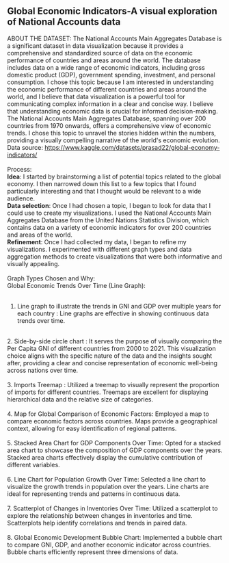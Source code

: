  ## Global Economic Indicators-A visual exploration of National Accounts data

ABOUT THE DATASET:
The National Accounts Main Aggregates Database is a significant dataset in data visualization because it provides a comprehensive and standardized source of data on the economic performance of countries and areas around the world. The database includes data on a wide range of economic indicators, including gross domestic product (GDP), government spending, investment, and personal consumption. I chose this topic because I am interested in understanding the economic performance of different countries and areas around the world, and I believe that data visualization is a powerful tool for communicating complex information in a clear and concise way. I believe that understanding economic data is crucial for informed decision-making. The National Accounts Main Aggregates Database, spanning over 200 countries from 1970 onwards, offers a comprehensive view of economic trends. I chose this topic to unravel the stories hidden within the numbers, providing a visually compelling narrative of the world's economic evolution.<BR>
Data source: https://www.kaggle.com/datasets/prasad22/global-economy-indicators/ <BR>
<br>
Process:<BR>
<B>Idea</B>: I started by brainstorming a list of potential topics related to the global economy. I then narrowed down this list to a few topics that I found particularly interesting and that I thought would be relevant to a wide audience.<br>
<b>Data selection</b>: Once I had chosen a topic, I began to look for data that I could use to create my visualizations. I used the National Accounts Main Aggregates Database from the United Nations Statistics Division, which contains data on a variety of economic indicators for over 200 countries and areas of the world.<br>
<b>Refinement</b>: Once I had collected my data, I began to refine my visualizations. I experimented with different graph types and data aggregation methods to create visualizations that were both informative and visually appealing.<br>
<br>
Graph Types Chosen and Why:<br>
Global Economic Trends Over Time (Line Graph):<br>
<br>
1. Line graph to illustrate the trends in GNI and GDP over multiple years for each country : Line graphs are effective in showing continuous data trends over time.<br>
<br>
2. Side-by-side circle chart : It serves the purpose of visually comparing the Per Capita GNI of different countries from 2000 to 2021. This visualization choice aligns with the specific nature of the data and the insights sought after, providing a clear and concise representation of economic well-being across nations over time.<br>
<br>
3. Imports Treemap : Utilized a treemap to visually represent the proportion of imports for different countries. Treemaps are excellent for displaying hierarchical data and the relative size of categories.<br>
<br>
4. Map for Global Comparison of Economic Factors: Employed a map to compare economic factors across countries. Maps provide a geographical context, allowing for easy identification of regional patterns.<br>
<br>
5. Stacked Area Chart for GDP Components Over Time: Opted for a stacked area chart to showcase the composition of GDP components over the years. Stacked area charts effectively display the cumulative contribution of different variables.<br>
<br>
6. Line Chart for Population Growth Over Time: Selected a line chart to visualize the growth trends in population over the years. Line charts are ideal for representing trends and patterns in continuous data.<br>
<br>
7. Scatterplot of Changes in Inventories Over Time: Utilized a scatterplot to explore the relationship between changes in inventories and time. Scatterplots help identify correlations and trends in paired data.<br>
<br>
8. Global Economic Development Bubble Chart: Implemented a bubble chart to compare GNI, GDP, and another economic indicator across countries. Bubble charts efficiently represent three dimensions of data.<br>

